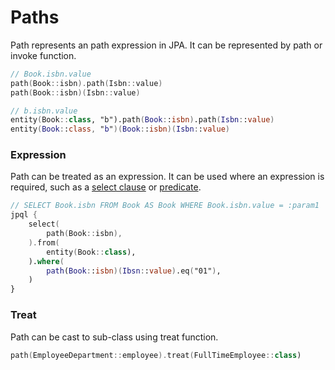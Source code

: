 # Paths

Path represents an path expression in JPA. It can be represented by path or invoke function.&#x20;

```kotlin
// Book.isbn.value
path(Book::isbn).path(Isbn::value)
path(Book::isbn)(Isbn::value)

// b.isbn.value
entity(Book::class, "b").path(Book::isbn).path(Isbn::value)
entity(Book::class, "b")(Book::isbn)(Isbn::value)
```

### Expression

Path can be treated as an expression. It can be used where an expression is required, such as a [select clause](statements.md#select-clause) or [predicate](predicates.md).

```kotlin
// SELECT Book.isbn FROM Book AS Book WHERE Book.isbn.value = :param1
jpql {
    select(
        path(Book::isbn),
    ).from(
        entity(Book::class),
    ).where(
        path(Book::isbn)(Ibsn::value).eq("01"),
    )
}
```

### Treat

Path can be cast to sub-class using treat function.&#x20;

```kotlin
path(EmployeeDepartment::employee).treat(FullTimeEmployee::class)
```
